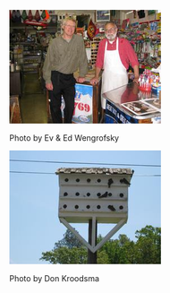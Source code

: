 ![Haupt-2](../images/Haupt-2.jpg)

Photo by Ev & Ed Wengrofsky


![Haupt-3](../images/Haupt-3.jpg)

Photo by Don Kroodsma

